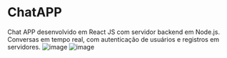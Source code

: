 # ChatAPP
Chat APP desenvolvido em React JS com servidor backend em Node.js. Conversas em tempo real, com autenticação de usuários e registros em servidores.
![image](https://github.com/FernandoZuchi/ChatAPP/assets/127436816/4660789d-eb60-4f6b-8a21-fad2a455f0fd)
![image](https://github.com/FernandoZuchi/ChatAPP/assets/127436816/ddd1575e-33ac-4ac7-b5a6-5235b368c2ca)
